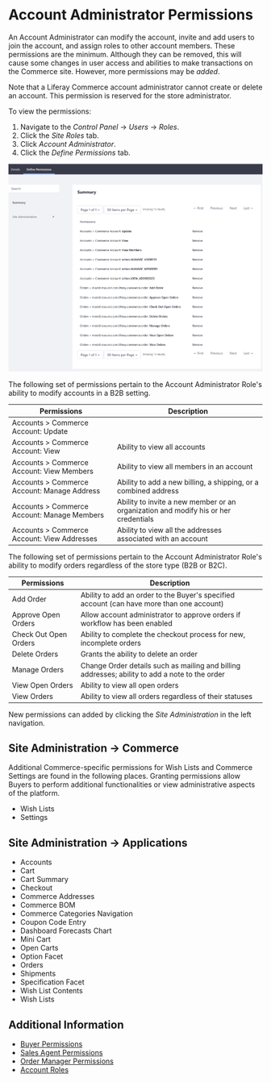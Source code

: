 # Account Administrator Permissions

An Account Administrator can modify the account, invite and add users to join the account, and assign roles to other account members. These permissions are the minimum. Although they can be removed, this will cause some changes in user access and abilities to make transactions on the Commerce site. However, more permissions may be _added_.

Note that a Liferay Commerce account administrator cannot create or delete an account. This permission is reserved for the store administrator.

To view the permissions:

1. Navigate to the _Control Panel_ → _Users_ → _Roles_.
1. Click the _Site Roles_ tab.
1. Click _Account Administrator_.
1. Click the _Define Permissions_ tab.

![Account Administrator Role Permissions](./account-administrator-permissions-reference/images/01.png)

The following set of permissions pertain to the Account Administrator Role's ability to modify accounts in a B2B setting.

| Permissions | Description |
| --- | --- |
| Accounts > Commerce Account: Update | |
| Accounts > Commerce Account: View | Ability to view all accounts |
| Accounts > Commerce Account: View Members | Ability to view all members in an account |
| Accounts > Commerce Account: Manage Address | Ability to add a new billing, a shipping, or a combined address |
| Accounts > Commerce Account: Manage Members | Ability to invite a new member or an organization and modify his or her credentials |
| Accounts > Commerce Account: View Addresses | Ability to view all the addresses associated with an account |

The following set of permissions pertain to the Account Administrator Role's ability to modify orders regardless of the store type (B2B or B2C).

| Permissions | Description |
| --- | --- |
| Add Order | Ability to add an order to the Buyer's specified account (can have more than one account) |
| Approve Open Orders | Allow account administrator to approve orders if workflow has been enabled |
| Check Out Open Orders | Ability to complete the checkout process for new, incomplete orders |
| Delete Orders | Grants the ability to delete an order |
| Manage Orders | Change Order details such as mailing and billing addresses; ability to add a note to the order |
| View Open Orders | Ability to view all open orders |
| View Orders | Ability to view all orders regardless of their statuses |

New permissions can added by clicking the _Site Administration_ in the left navigation.

## Site Administration → Commerce

Additional Commerce-specific permissions for Wish Lists and Commerce Settings are found in the following places. Granting permissions allow Buyers to perform additional functionalities or view administrative aspects of the platform.

* Wish Lists
* Settings

## Site Administration → Applications

* Accounts
* Cart
* Cart Summary
* Checkout
* Commerce Addresses
* Commerce BOM
* Commerce Categories Navigation
* Coupon Code Entry
* Dashboard Forecasts Chart
* Mini Cart
* Open Carts
* Option Facet
* Orders
* Shipments
* Specification Facet
* Wish List Contents
* Wish Lists

## Additional Information

* [Buyer Permissions](./buyer-permissions-reference.md)
* [Sales Agent Permissions](./sales-agent-permissions-reference.md)
* [Order Manager Permissions](./order-manager-permissions-reference.md)
* [Account Roles](./account-roles.md)
